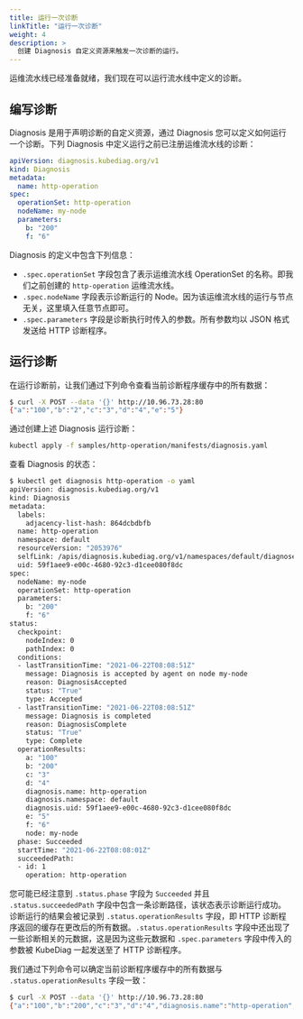 ```yaml
---
title: 运行一次诊断
linkTitle: "运行一次诊断"
weight: 4
description: >
  创建 Diagnosis 自定义资源来触发一次诊断的运行。
---
```


运维流水线已经准备就绪，我们现在可以运行流水线中定义的诊断。

## 编写诊断

Diagnosis 是用于声明诊断的自定义资源，通过 Diagnosis 您可以定义如何运行一个诊断。下列 Diagnosis 中定义运行之前已注册运维流水线的诊断：

```yaml
apiVersion: diagnosis.kubediag.org/v1
kind: Diagnosis
metadata:
  name: http-operation
spec:
  operationSet: http-operation
  nodeName: my-node
  parameters:
    b: "200"
    f: "6"
```

Diagnosis 的定义中包含下列信息：

* `.spec.operationSet` 字段包含了表示运维流水线 OperationSet 的名称。即我们之前创建的 `http-operation` 运维流水线。
* `.spec.nodeName` 字段表示诊断运行的 Node。因为该运维流水线的运行与节点无关，这里填入任意节点即可。
* `.spec.parameters` 字段是诊断执行时传入的参数。所有参数均以 JSON 格式发送给 HTTP 诊断程序。

## 运行诊断

在运行诊断前，让我们通过下列命令查看当前诊断程序缓存中的所有数据：

```bash
$ curl -X POST --data '{}' http://10.96.73.28:80
{"a":"100","b":"2","c":"3","d":"4","e":"5"}
```

通过创建上述 Diagnosis 运行诊断：

```bash
kubectl apply -f samples/http-operation/manifests/diagnosis.yaml
```

查看 Diagnosis 的状态：

```bash
$ kubectl get diagnosis http-operation -o yaml
apiVersion: diagnosis.kubediag.org/v1
kind: Diagnosis
metadata:
  labels:
    adjacency-list-hash: 864dcbdbfb
  name: http-operation
  namespace: default
  resourceVersion: "2053976"
  selfLink: /apis/diagnosis.kubediag.org/v1/namespaces/default/diagnoses/http-operation
  uid: 59f1aee9-e00c-4680-92c3-d1cee080f8dc
spec:
  nodeName: my-node
  operationSet: http-operation
  parameters:
    b: "200"
    f: "6"
status:
  checkpoint:
    nodeIndex: 0
    pathIndex: 0
  conditions:
  - lastTransitionTime: "2021-06-22T08:08:51Z"
    message: Diagnosis is accepted by agent on node my-node
    reason: DiagnosisAccepted
    status: "True"
    type: Accepted
  - lastTransitionTime: "2021-06-22T08:08:51Z"
    message: Diagnosis is completed
    reason: DiagnosisComplete
    status: "True"
    type: Complete
  operationResults:
    a: "100"
    b: "200"
    c: "3"
    d: "4"
    diagnosis.name: http-operation
    diagnosis.namespace: default
    diagnosis.uid: 59f1aee9-e00c-4680-92c3-d1cee080f8dc
    e: "5"
    f: "6"
    node: my-node
  phase: Succeeded
  startTime: "2021-06-22T08:08:01Z"
  succeededPath:
  - id: 1
    operation: http-operation
```

您可能已经注意到 `.status.phase` 字段为 `Succeeded` 并且 `.status.succeededPath` 字段中包含一条诊断路径，该状态表示诊断运行成功。诊断运行的结果会被记录到 `.status.operationResults` 字段，即 HTTP 诊断程序返回的缓存在更改后的所有数据。`.status.operationResults` 字段中还出现了一些诊断相关的元数据，这是因为这些元数据和 `.spec.parameters` 字段中传入的参数被 KubeDiag 一起发送至了 HTTP 诊断程序。

我们通过下列命令可以确定当前诊断程序缓存中的所有数据与 `.status.operationResults` 字段一致：

```bash
$ curl -X POST --data '{}' http://10.96.73.28:80
{"a":"100","b":"200","c":"3","d":"4","diagnosis.name":"http-operation","diagnosis.namespace":"default","diagnosis.uid":"59f1aee9-e00c-4680-92c3-d1cee080f8dc","e":"5","f":"6","node":"my-node"}
```
